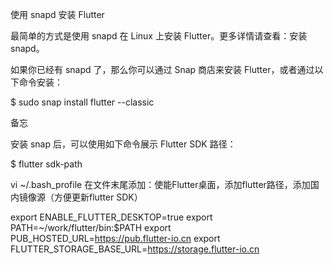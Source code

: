 使用 snapd 安装 Flutter

最简单的方式是使用 snapd 在 Linux 上安装 Flutter。更多详情请查看：安装 snapd。

如果你已经有 snapd 了，那么你可以通过 Snap 商店来安装 Flutter，或者通过以下命令安装：

$ sudo snap install flutter --classic

备忘

安装 snap 后，可以使用如下命令展示 Flutter SDK 路径：

  $ flutter sdk-path

vi ~/.bash_profile
在文件末尾添加：使能Flutter桌面，添加flutter路径，添加国内镜像源（方便更新flutter SDK）

export ENABLE_FLUTTER_DESKTOP=true
export PATH=~/work/flutter/bin:$PATH
export PUB_HOSTED_URL=https://pub.flutter-io.cn
export FLUTTER_STORAGE_BASE_URL=https://storage.flutter-io.cn
